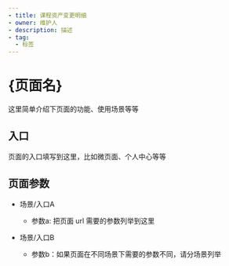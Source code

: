```yaml
---
- title: 课程资产变更明细
- owner: 维护人
- description: 描述
- tag:
  - 标签
---
```


# {页面名}

这里简单介绍下页面的功能、使用场景等等

## 入口

页面的入口填写到这里，比如微页面、个人中心等等

## 页面参数

- 场景/入口A
  - 参数a: 把页面 url 需要的参数列举到这里

- 场景/入口B
  - 参数b：如果页面在不同场景下需要的参数不同，请分场景列举
